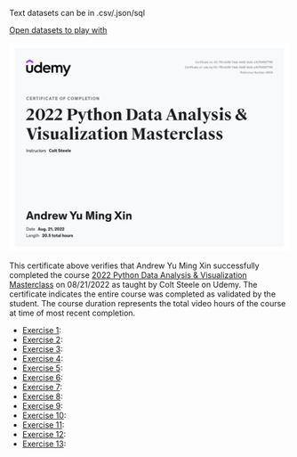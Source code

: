 Text datasets can be in .csv/.json/sql

[Open datasets to play with](https://www.kaggle.com/datasets)

![certificate](certificate.jpg)


This certificate above verifies that Andrew Yu Ming Xin successfully completed the course
[2022 Python Data Analysis & Visualization Masterclass](https://www.udemy.com/course/python-data-analysis-visualization/) on 08/21/2022 as taught by Colt Steele on Udemy.
The certificate indicates the entire course was completed as validated by the student. 
The course duration represents the total video hours of the course at time of most recent completion.

- [Exercise 1](Exercise_1_Jupyter_Basics.ipynb):
- [Exercise 2](Exercise_2_Dataframe_Basics):
- [Exercise 3](Exercise_3_DF_Analysis):
- [Exercise 4](Exercise_4_Series):
- [Exercise 5](Exercise_5_Indexes_Sorting):
- [Exercise 6](Exercise_6_Filtering):
- [Exercise 7](Exercise_7_Adding_Removing_Columns):
- [Exercise 8](Exercise_8_Updating_Data):
- [Exercise 9](Exercise_9_Types_NaN):
- [Exercise 10](Exercise_10_Dates):
- [Exercise 11](Exercise_11_Matplotlib):
- [Exercise 12](Exercise_12_Pandas_Plotting):
- [Exercise 13](Exercise_13_GroupBy):
